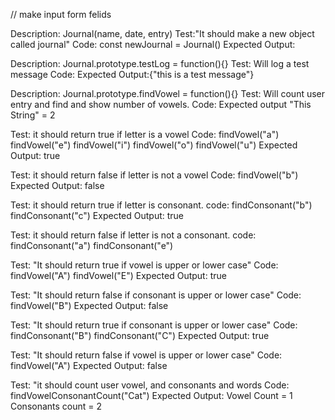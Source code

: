   // make input form felids
  
  
  Description: Journal(name, date, entry)
  Test:"It should make a new object called journal"
  Code: const newJournal = Journal()
  Expected Output:
  
  
  Description: Journal.prototype.testLog = function(){}
  Test: Will log a test message
  Code:
  Expected Output:{"this is a test message"}
  
  Description: Journal.prototype.findVowel = function(){}
  Test: Will count user entry and find and show number of vowels.
  Code:
  Expected output "This String" = 2
  
<!--   
  Test: "It should return 1 if a passage has just one word."
  Code:
  const text = "hello";
  wordCounter(text);
  Expected Output: 1```
   -->
   
  Test: it should return true if letter is a vowel
  Code:
  findVowel("a")
  findVowel("e")
  findVowel("i")
  findVowel("o")
  findVowel("u")
  Expected Output: true
   
  Test: it should return false if letter is not a vowel
  Code:
  findVowel("b")
  Expected Output: false
   
  Test: it should return true if letter is consonant.
  code:
  findConsonant("b")
  findConsonant("c")
  Expected Output: true
  
  Test: it should return false if letter is not a consonant.
  code:
  findConsonant("a")
  findConsonant("e")
   
  Test: "It should return true if  vowel is upper or lower case"
  Code:  
  findVowel("A")
  findVowel("E")
  Expected Output: true

  Test: "It should return false if consonant is upper or lower case"
  Code:  
  findVowel("B")
  Expected Output: false
  
  Test: "It should return true if  consonant is upper or lower case"
  Code:  
  findConsonant("B")
  findConsonant("C")
  Expected Output: true

  Test: "It should return false if vowel is upper or lower case"
  Code:  
  findVowel("A")
  Expected Output: false

  Test: "it should count user vowel, and consonants and words
  Code:
  findVowelConsonantCount("Cat")
  Expected Output: Vowel Count = 1 Consonants count = 2